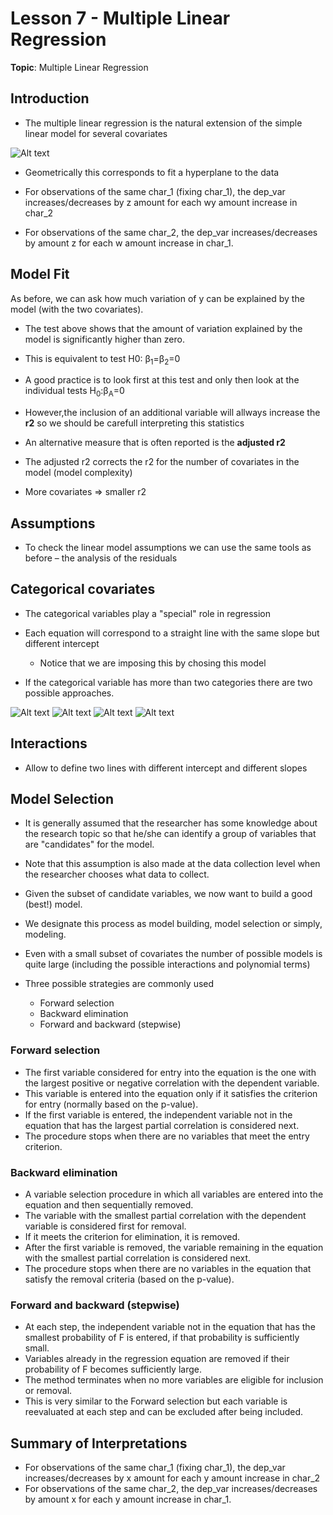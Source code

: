 # Lesson 7 - Multiple Linear Regression

**Topic**: Multiple Linear Regression

## Introduction
- The multiple linear regression is  the natural extension of the simple  linear model for several covariates

![Alt text](../../images/image7.1.png)

- Geometrically this corresponds to fit a hyperplane to the data

- For observations of the same char_1 (fixing char_1), the dep_var increases/decreases by z amount for each wy amount increase in char_2
- For observations of the same char_2, the dep_var increases/decreases by amount z for each w amount increase in char_1.

## Model Fit
As before, we can ask how much variation of y can be explained by the model
(with the two covariates).

- The test above shows that the amount of variation explained by the model is significantly higher than zero.

- This is equivalent to test H0: β<sub>1</sub>=β<sub>2</sub>=0
- A good practice is to look first at this test and only then look at the  individual tests H<sub>0</sub>:β<sub>A</sub>=0

- However,the inclusion of an additional variable will allways increase the **r2** so we should be carefull interpreting this  statistics
- An alternative measure that is often reported is the **adjusted r2**
- The adjusted r2 corrects the r2 for the number of covariates in the model (model complexity)
- More covariates => smaller r2

## Assumptions
- To check the linear model assumptions we can use the same tools as before – the analysis of the residuals

## Categorical covariates
- The categorical variables play a "special" role in regression
- Each equation will correspond to a straight line with the same slope but different intercept
  - Notice that we are imposing this by chosing this model

- If the categorical variable has more than two  categories there are two possible approaches.

![Alt text](../../images/image7.2.png)
![Alt text](../../images/image7.3.png)
![Alt text](../../images/image7.4.png)
![Alt text](../../images/image7.5.png)

## Interactions
- Allow to define two lines with different intercept and different slopes

## Model Selection
- It is generally assumed that the researcher has some knowledge about the research topic so that he/she can identify a group of variables that are "candidates" for the model.
- Note that this assumption is also made at the data collection level when the researcher chooses what data to collect.
- Given the subset of candidate variables, we now want to build a good (best!) model.
- We designate this process as model building, model selection or simply, modeling.

- Even with a small subset of covariates the number of possible models is quite large (including the possible interactions and polynomial terms)

- Three possible strategies are commonly used
  - Forward selection
  - Backward elimination
  - Forward and backward (stepwise)

### Forward selection
- The first variable considered for entry into the equation is the one with the largest positive or negative correlation with the dependent variable.
- This variable is entered into the equation only if it satisfies the criterion for entry (normally based on the p-value).
- If the first variable is entered, the independent variable not in the equation that has the largest partial correlation is considered next.
- The procedure stops when there are no variables that meet the entry criterion.

### Backward elimination
- A variable selection procedure in which all variables are entered into the equation and then sequentially removed.
- The variable with the smallest partial correlation with the dependent variable is considered first for removal.
- If it meets the criterion for elimination, it is removed.
- After the first variable is removed, the variable remaining in the equation with the smallest partial correlation is considered next.
- The procedure stops when there are no variables in the equation that satisfy the removal criteria (based on the p-value).

### Forward and backward (stepwise)
- At each step, the independent variable not in the equation that has the smallest probability of F is entered, if that probability is sufficiently small.
- Variables already in the regression equation are removed if their probability of F becomes sufficiently large.
- The method terminates when no more variables are eligible for inclusion or removal.
- This is very similar to the Forward selection but each variable is reevaluated at each step and can be excluded after being included.

## Summary of Interpretations
- For observations of the same char_1 (fixing char_1), the dep_var increases/decreases by x amount for each y amount increase in char_2
- For observations of the same char_2, the dep_var increases/decreases by amount x for each y amount increase in char_1.

